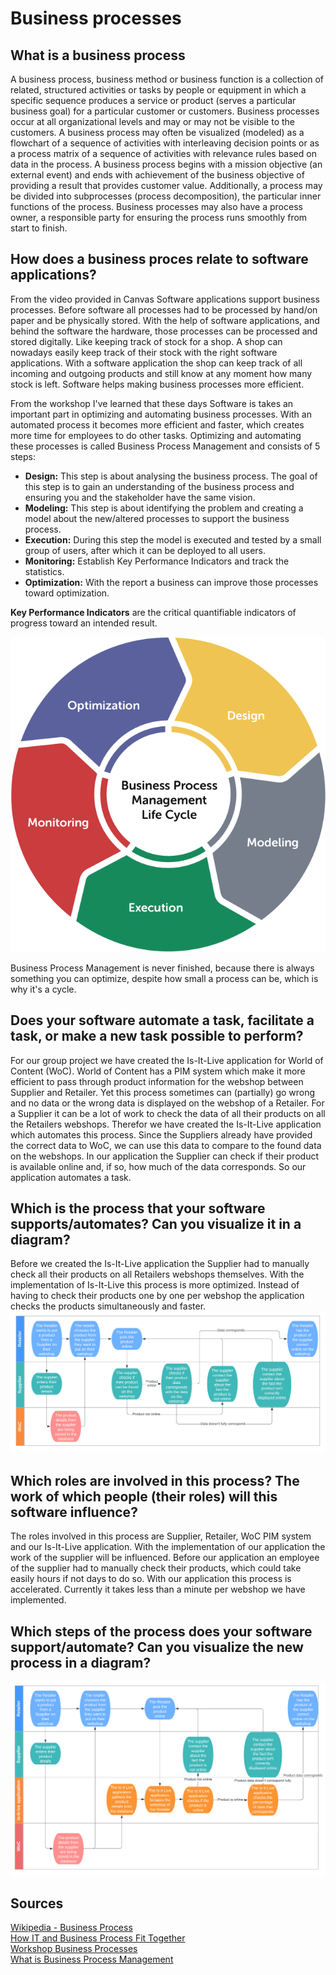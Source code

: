 # Business processes
## What is a business process
A business process, business method or business function is a collection of related, structured activities or tasks by people or equipment in which a specific sequence produces a service or product (serves a particular business goal) for a particular customer or customers. Business processes occur at all organizational levels and may or may not be visible to the customers. A business process may often be visualized (modeled) as a flowchart of a sequence of activities with interleaving decision points or as a process matrix of a sequence of activities with relevance rules based on data in the process. A business process begins with a mission objective (an external event) and ends with achievement of the business objective of providing a result that provides customer value. Additionally, a process may be divided into subprocesses (process decomposition), the particular inner functions of the process. Business processes may also have a process owner, a responsible party for ensuring the process runs smoothly from start to finish.

## How does a business proces relate to software applications? 
From the video provided in Canvas Software applications support business processes. Before software all processes had to be processed by hand/on paper and be physically stored. With the help of software applications, and behind the software the hardware, those processes can be processed and stored digitally. Like keeping track of stock for a shop. A shop can nowadays easily keep track of their stock with the right software applications. With a software application the shop can keep track of all incoming and outgoing products and still know at any moment how many stock is left. Software helps making business processes more efficient.

From the workshop I've learned that these days Software is takes an important part in optimizing and automating business processes. With an automated process it becomes more efficient and faster, which creates more time for employees to do other tasks. Optimizing and automating these processes is called Business Process Management and consists of 5 steps:
- **Design:** This step is about analysing the business process. The goal of this step is to gain an understanding of the business process and ensuring you and the stakeholder have the same vision.
- **Modeling:** This step is about identifying the problem and creating a model about the new/altered processes to support the business process.
- **Execution:** During this step the model is executed and tested by a small group of users, after which it can be deployed to all users.
- **Monitoring:** Establish Key Performance Indicators and track the statistics. 
- **Optimization:** With the report a business can improve those processes toward optimization.

**Key Performance Indicators** are the critical quantifiable indicators of progress toward an intended result.

![Business Process Management Cycle](https://github.com/S3-HSDM/Portfolio/blob/main/images/BusinessProcessManagementCycle.png)

Business Process Management is never finished, because there is always something you can optimize, despite how small a process can be, which is why it's a cycle.

## Does your software automate a task, facilitate a task, or make a new task possible to perform? 
For our group project we have created the Is-It-Live application for World of Content (WoC). World of Content has a PIM system which make it more efficient to pass through product information for the webshop between Supplier and Retailer. Yet this process sometimes can (partially) go wrong and no data or the wrong data is displayed on the webshop of a Retailer. For a Supplier it can be a lot of work to check the data of all their products on all the Retailers webshops. Therefor we have created the Is-It-Live application which automates this process. Since the Suppliers already have provided the correct data to WoC, we can use this data to compare to the found data on the webshops. In our application the Supplier can check if their product is available online and, if so, how much of the data corresponds. So our application automates a task.

## Which is the process that your software supports/automates? Can you visualize it in a diagram?
Before we created the Is-It-Live application the Supplier had to manually check all their products on all Retailers webshops themselves. With the implementation of Is-It-Live this process is more optimized. Instead of having to check their products one by one per webshop the application checks the products simultaneously and faster.
![Business Process Without Is-It-Live application](https://github.com/S3-HSDM/Portfolio/blob/main/images/BusinessProcessWithoutIsItLive.png)

## Which roles are involved in this process? The work of which people (their roles) will this software influence? 
The roles involved in this process are Supplier, Retailer, WoC PIM system and our Is-It-Live application. With the implementation of our application the work of the supplier will be influenced. Before our application an employee of the supplier had to manually check their products, which could take easily hours if not days to do so. With our application this process is accelerated. Currently it takes less than a minute per webshop we have implemented.

## Which steps of the process does your software support/automate? Can you visualize the new process in a diagram? 
![Business Process Is-It-Live application](https://github.com/S3-HSDM/Portfolio/blob/main/images/BusinessProcessIsItLive.png)

## Sources
[Wikipedia - Business Process](https://en.wikipedia.org/wiki/Business_process) </br>
[How IT and Business Process Fit Together](https://www.youtube.com/watch?v=3iAp9me4P1c&ab_channel=TheProcessConsultant) </br>
[Workshop Business Processes](https://github.com/fontys-open-up/2223nj-db03/blob/main/user-story-mapping-workshop/Business%20process.md) </br>
[What is Business Process Management](https://www.happyfox.com/what-is-business-process-management/)

